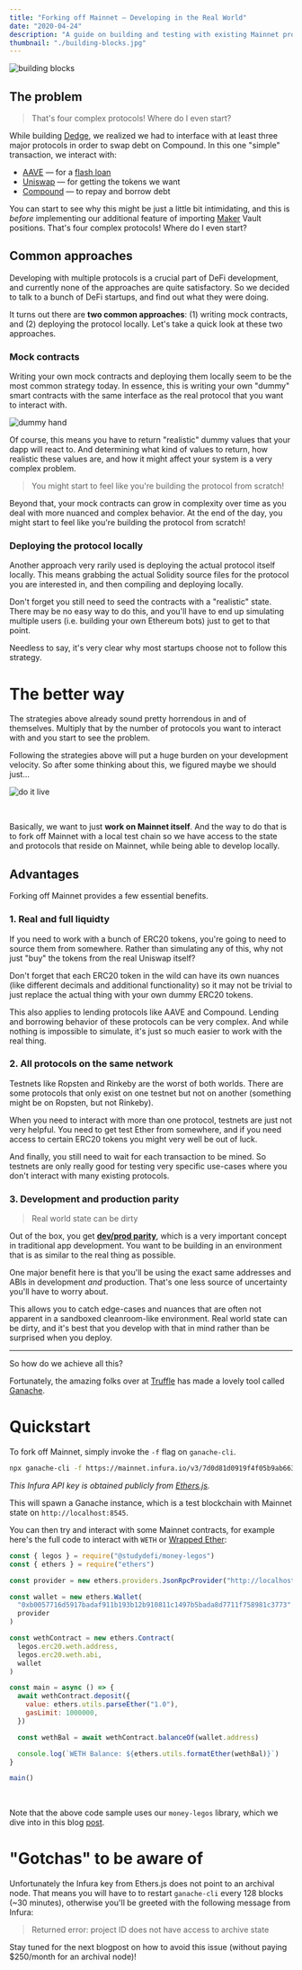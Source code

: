 ```yaml
---
title: "Forking off Mainnet — Developing in the Real World"
date: "2020-04-24"
description: "A guide on building and testing with existing Mainnet protocols"
thumbnail: "./building-blocks.jpg"
---
```


![building blocks](./building-blocks.jpg)

## The problem

> That's four complex protocols! Where do I even start?

While building [Dedge](https://dedge.exchange), we realized we had to interface with at least three major protocols in order to swap debt on Compound. In this one "simple" transaction, we interact with:

- [AAVE](https://aave.com) — for a [flash loan](https://aave.com/flash-loans)
- [Uniswap](https://uniswap.exchange) — for getting the tokens we want
- [Compound](https://compound.finance/) — to repay and borrow debt

You can start to see why this might be just a little bit intimidating, and this is _before_ implementing our additional feature of importing [Maker](https://makerdao.com/) Vault positions. That's four complex protocols! Where do I even start?

## Common approaches

Developing with multiple protocols is a crucial part of DeFi development, and currently none of the approaches are quite satisfactory. So we decided to talk to a bunch of DeFi startups, and find out what they were doing.

It turns out there are **two common approaches**: (1) writing mock contracts, and (2) deploying the protocol locally. Let's take a quick look at these two approaches.

### Mock contracts

Writing your own mock contracts and deploying them locally seem to be the most common strategy today. In essence, this is writing your own "dummy" smart contracts with the same interface as the real protocol that you want to interact with.

![dummy hand](./dummy-hand.jpg)

Of course, this means you have to return "realistic" dummy values that your dapp will react to. And determining what kind of values to return, how realistic these values are, and how it might affect your system is a very complex problem.

> You might start to feel like you're building the protocol from scratch!

Beyond that, your mock contracts can grow in complexity over time as you deal with more nuanced and complex behavior. At the end of the day, you might start to feel like you're building the protocol from scratch!

### Deploying the protocol locally

Another approach very rarily used is deploying the actual protocol itself locally. This means grabbing the actual Solidity source files for the protocol you are interested in, and then compiling and deploying locally.

Don't forget you still need to seed the contracts with a "realistic" state. There may be no easy way to do this, and you'll have to end up simulating multiple users (i.e. building your own Ethereum bots) just to get to that point.

Needless to say, it's very clear why most startups choose not to follow this strategy.

# The better way

The strategies above already sound pretty horrendous in and of themselves. Multiply that by the number of protocols you want to interact with and you start to see the problem.

Following the strategies above will put a huge burden on your development velocity. So after some thinking about this, we figured maybe we should just...

![do it live](./do-it-live.gif)

<br />

Basically, we want to just **work on Mainnet itself**. And the way to do that is to fork off Mainnet with a local test chain so we have access to the state and protocols that reside on Mainnet, while being able to develop locally.

## Advantages

Forking off Mainnet provides a few essential benefits.

### 1. Real and full liquidty

If you need to work with a bunch of ERC20 tokens, you're going to need to source them from somewhere. Rather than simulating any of this, why not just "buy" the tokens from the real Uniswap itself?

Don't forget that each ERC20 token in the wild can have its own nuances (like different decimals and additional functionality) so it may not be trivial to just replace the actual thing with your own dummy ERC20 tokens.

This also applies to lending protocols like AAVE and Compound. Lending and borrowing behavior of these protocols can be very complex. And while nothing is impossible to simulate, it's just so much easier to work with the real thing.

### 2. All protocols on the same network

Testnets like Ropsten and Rinkeby are the worst of both worlds. There are some protocols that only exist on one testnet but not on another (something might be on Ropsten, but not Rinkeby).

When you need to interact with more than one protocol, testnets are just not very helpful. You need to get test Ether from somewhere, and if you need access to certain ERC20 tokens you might very well be out of luck.

And finally, you still need to wait for each transaction to be mined. So testnets are only really good for testing very specific use-cases where you don't interact with many existing protocols.

### 3. Development and production parity

> Real world state can be dirty

Out of the box, you get **[dev/prod parity](https://12factor.net/dev-prod-parity)**, which is a very important concept in traditional app development. You want to be building in an environment that is as similar to the real thing as possible.

One major benefit here is that you'll be using the exact same addresses and ABIs in development _and_ production. That's one less source of uncertainty you'll have to worry about.

This allows you to catch edge-cases and nuances that are often not apparent in a sandboxed cleanroom-like environment. Real world state can be dirty, and it's best that you develop with that in mind rather than be surprised when you deploy.

---

So how do we achieve all this?

Fortunately, the amazing folks over at [Truffle](https://www.trufflesuite.com/) has made a lovely tool called [Ganache](https://github.com/trufflesuite/ganache-cli/).

# Quickstart

To fork off Mainnet, simply invoke the `-f` flag on `ganache-cli`.

```bash
npx ganache-cli -f https://mainnet.infura.io/v3/7d0d81d0919f4f05b9ab6634be01ee73 -i 5777 -d
```

_This Infura API key is obtained publicly from [Ethers.js](https://github.com/ethers-io/ethers.js/blob/master/src.ts/providers/infura-provider.ts#L14)._

This will spawn a Ganache instance, which is a test blockchain with Mainnet state on `http://localhost:8545`.

You can then try and interact with some Mainnet contracts, for example here's the full code to interact with `WETH` or [Wrapped Ether](https://weth.io/):

```javascript
const { legos } = require("@studydefi/money-legos")
const { ethers } = require("ethers")

const provider = new ethers.providers.JsonRpcProvider("http://localhost:8545")

const wallet = new ethers.Wallet(
  "0xb0057716d5917badaf911b193b12b910811c1497b5bada8d7711f758981c3773", // Default private key for ganache-cli -d
  provider
)

const wethContract = new ethers.Contract(
  legos.erc20.weth.address,
  legos.erc20.weth.abi,
  wallet
)

const main = async () => {
  await wethContract.deposit({
    value: ethers.utils.parseEther("1.0"),
    gasLimit: 1000000,
  })

  const wethBal = await wethContract.balanceOf(wallet.address)

  console.log(`WETH Balance: ${ethers.utils.formatEther(wethBal)}`)
}

main()
```

<br />

Note that the above code sample uses our `money-legos` library, which we dive into in this blog [post](../npm-install-money-legos).

# "Gotchas" to be aware of

Unfortunately the Infura key from Ethers.js does not point to an archival node. That means you will have to to restart `ganache-cli` every 128 blocks (~30 minutes), otherwise you'll be greeted with the following message from Infura:

> Returned error: project ID does not have access to archive state

Stay tuned for the next blogpost on how to avoid this issue (without paying \$250/month for an archival node)!
